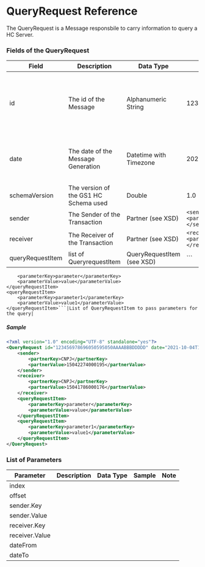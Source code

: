 # QueryRequest Reference

The QueryRequest is a Message responsbile to carry information to query a HC Server.


### Fields of the QueryRequest

|Field|Description|Data Type|Sample|Note|
|-----|-----------|---------|------|----|
|id|The id of the Message|Alphanumeric String|123456978696050595050AAAABBBDDDDD| The ID have to be unique inside the Trading Partner|
|date|The date of the Message Generation|Datetime with Timezone|2021-10-03T22:06:45Z| The date reference is always defined with GMT-0|
|schemaVersion|The version of the GS1 HC Schema used|Double|1.0||
|sender|The Sender of the Transaction|Partner (see XSD)|```<sender><partnerKey>CNPJ</partnerKey><partnerValue>15041786000176</partnerValue></sender>```||
|receiver|The Receiver of the Transaction|Partner (see XSD)|```<receiver><partnerKey>CNPJ</partnerKey><partnerValue>15041786000176</partnerValue></receiver>```||
|queryRequestItem|list of QueryrequestItem|QueryRequestItem (see XSD)|``` <queryRequestItem>
        <parameterKey>parameter</parameterKey>
        <parameterValue>value</parameterValue>
    </queryRequestItem>
    <queryRequestItem>
        <parameterKey>parameter1</parameterKey>
        <parameterValue>value1</parameterValue>
    </queryRequestItem>```|List of QueryRequestItem to pass parameters for the query|

##### Sample

```xml
<?xml version="1.0" encoding="UTF-8" standalone="yes"?>
<QueryRequest id="123456978696050595050AAAABBBDDDDD" date="2021-10-04T16:16:39Z" schemaVersion="1.0" xmlns="http://hc.gs1br.org.br/">
    <sender>
        <partnerKey>CNPJ</partnerKey>
        <partnerValue>15042274000195</partnerValue>
    </sender>
    <receiver>
        <partnerKey>CNPJ</partnerKey>
        <partnerValue>15041786000176</partnerValue>
    </receiver>
    <queryRequestItem>
        <parameterKey>parameter</parameterKey>
        <parameterValue>value</parameterValue>
    </queryRequestItem>
    <queryRequestItem>
        <parameterKey>parameter1</parameterKey>
        <parameterValue>value1</parameterValue>
    </queryRequestItem>
</QueryRequest>

```

### List of Parameters

|Parameter|Description|Data Type|Sample|Note|
|-----|-----------|---------|------|----|
|index|||||
|offset|||||
|sender.Key|||||
|sender.Value|||||
|receiver.Key|||||
|receiver.Value|||||
|dateFrom|||||
|dateTo|||||
